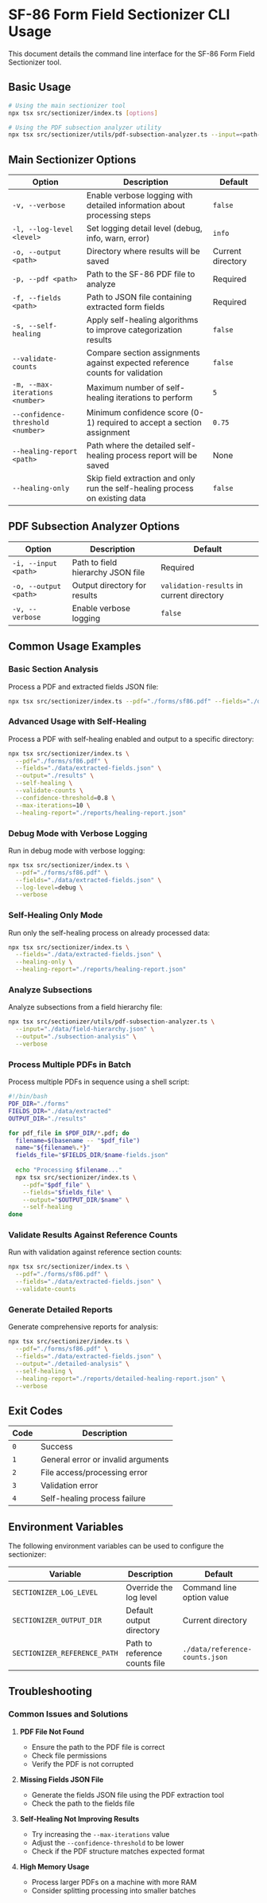 # SF-86 Form Field Sectionizer CLI Usage

This document details the command line interface for the SF-86 Form Field Sectionizer tool.

## Basic Usage

```bash
# Using the main sectionizer tool
npx tsx src/sectionizer/index.ts [options]

# Using the PDF subsection analyzer utility
npx tsx src/sectionizer/utils/pdf-subsection-analyzer.ts --input=<path-to-hierarchy.json> [options]
```

## Main Sectionizer Options

| Option | Description | Default |
|--------|-------------|---------|
| `-v, --verbose` | Enable verbose logging with detailed information about processing steps | `false` |
| `-l, --log-level <level>` | Set logging detail level (debug, info, warn, error) | `info` |
| `-o, --output <path>` | Directory where results will be saved | Current directory |
| `-p, --pdf <path>` | Path to the SF-86 PDF file to analyze | Required |
| `-f, --fields <path>` | Path to JSON file containing extracted form fields | Required |
| `-s, --self-healing` | Apply self-healing algorithms to improve categorization results | `false` |
| `--validate-counts` | Compare section assignments against expected reference counts for validation | `false` |
| `-m, --max-iterations <number>` | Maximum number of self-healing iterations to perform | `5` |
| `--confidence-threshold <number>` | Minimum confidence score (0-1) required to accept a section assignment | `0.75` |
| `--healing-report <path>` | Path where the detailed self-healing process report will be saved | None |
| `--healing-only` | Skip field extraction and only run the self-healing process on existing data | `false` |

## PDF Subsection Analyzer Options

| Option | Description | Default |
|--------|-------------|---------|
| `-i, --input <path>` | Path to field hierarchy JSON file | Required |
| `-o, --output <path>` | Output directory for results | `validation-results` in current directory |
| `-v, --verbose` | Enable verbose logging | `false` |

## Common Usage Examples

### Basic Section Analysis

Process a PDF and extracted fields JSON file:

```bash
npx tsx src/sectionizer/index.ts --pdf="./forms/sf86.pdf" --fields="./data/extracted-fields.json"
```

### Advanced Usage with Self-Healing

Process a PDF with self-healing enabled and output to a specific directory:

```bash
npx tsx src/sectionizer/index.ts \
  --pdf="./forms/sf86.pdf" \
  --fields="./data/extracted-fields.json" \
  --output="./results" \
  --self-healing \
  --validate-counts \
  --confidence-threshold=0.8 \
  --max-iterations=10 \
  --healing-report="./reports/healing-report.json"
```

### Debug Mode with Verbose Logging

Run in debug mode with verbose logging:

```bash
npx tsx src/sectionizer/index.ts \
  --pdf="./forms/sf86.pdf" \
  --fields="./data/extracted-fields.json" \
  --log-level=debug \
  --verbose
```

### Self-Healing Only Mode

Run only the self-healing process on already processed data:

```bash
npx tsx src/sectionizer/index.ts \
  --fields="./data/extracted-fields.json" \
  --healing-only \
  --healing-report="./reports/healing-report.json"
```

### Analyze Subsections

Analyze subsections from a field hierarchy file:

```bash
npx tsx src/sectionizer/utils/pdf-subsection-analyzer.ts \
  --input="./data/field-hierarchy.json" \
  --output="./subsection-analysis" \
  --verbose
```

### Process Multiple PDFs in Batch

Process multiple PDFs in sequence using a shell script:

```bash
#!/bin/bash
PDF_DIR="./forms"
FIELDS_DIR="./data/extracted"
OUTPUT_DIR="./results"

for pdf_file in $PDF_DIR/*.pdf; do
  filename=$(basename -- "$pdf_file")
  name="${filename%.*}"
  fields_file="$FIELDS_DIR/$name-fields.json"
  
  echo "Processing $filename..."
  npx tsx src/sectionizer/index.ts \
    --pdf="$pdf_file" \
    --fields="$fields_file" \
    --output="$OUTPUT_DIR/$name" \
    --self-healing
done
```

### Validate Results Against Reference Counts

Run with validation against reference section counts:

```bash
npx tsx src/sectionizer/index.ts \
  --pdf="./forms/sf86.pdf" \
  --fields="./data/extracted-fields.json" \
  --validate-counts
```

### Generate Detailed Reports

Generate comprehensive reports for analysis:

```bash
npx tsx src/sectionizer/index.ts \
  --pdf="./forms/sf86.pdf" \
  --fields="./data/extracted-fields.json" \
  --output="./detailed-analysis" \
  --self-healing \
  --healing-report="./reports/detailed-healing-report.json" \
  --verbose
```

## Exit Codes

| Code | Description |
|------|-------------|
| `0` | Success |
| `1` | General error or invalid arguments |
| `2` | File access/processing error |
| `3` | Validation error |
| `4` | Self-healing process failure |

## Environment Variables

The following environment variables can be used to configure the sectionizer:

| Variable | Description | Default |
|----------|-------------|---------|
| `SECTIONIZER_LOG_LEVEL` | Override the log level | Command line option value |
| `SECTIONIZER_OUTPUT_DIR` | Default output directory | Current directory |
| `SECTIONIZER_REFERENCE_PATH` | Path to reference counts file | `./data/reference-counts.json` |

## Troubleshooting

### Common Issues and Solutions

1. **PDF File Not Found**
   - Ensure the path to the PDF file is correct
   - Check file permissions
   - Verify the PDF is not corrupted

2. **Missing Fields JSON File**
   - Generate the fields JSON file using the PDF extraction tool
   - Check the path to the fields file

3. **Self-Healing Not Improving Results**
   - Try increasing the `--max-iterations` value
   - Adjust the `--confidence-threshold` to be lower
   - Check if the PDF structure matches expected format

4. **High Memory Usage**
   - Process larger PDFs on a machine with more RAM
   - Consider splitting processing into smaller batches 